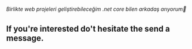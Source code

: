 ###### Birlikte web projeleri geliştirebileceğim .net core bilen arkadaş arıyorum🔴

## If you're interested do't hesitate the send a message.
